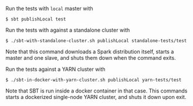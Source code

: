 Run the tests with `local` master with
```
$ sbt publishLocal test
```

Run the tests with against a standalone cluster with
```
$ ./sbt-with-standalone-cluster.sh publishLocal standalone-tests/test
```
Note that this command downloads a Spark distribution itself, starts a master and one slave, and shuts them down when the command exits.

Run the tests against a YARN cluster with
```
$ ./sbt-in-docker-with-yarn-cluster.sh publishLocal yarn-tests/test
```
Note that SBT is run inside a docker container in that case. This commands starts a dockerized single-node YARN cluster, and shuts it down upon exit.